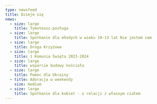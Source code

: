 ```yaml
---
type: newsfeed
title: Dzieje się
news:
  - size: large
    title: Tymoteusz-posługa
  - size: large
    title: Spotkanie dla młodych w wieku 10-13 lat Nie jestem sam
  - size: large
    title: Droga Krzyżowa
  - size: large
    title: 1 Komunia Święta 2023-2024
  - size: large
    title: wsparcie budowy kościoła
  - size: large
    title: Pomoc dla Ukrainy
  - title: Adoracja w weekendy
    size: medium
  - size: large
    title: Spotkanie dla kobiet - o relacji z własnym ciałem
---
```

